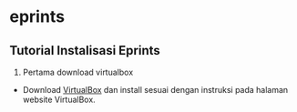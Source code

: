 # eprints

## Tutorial Instalisasi Eprints

1. Pertama download virtualbox

- Download [VirtualBox](https://www.virtualbox.org/wiki/Downloads) dan install sesuai dengan instruksi pada halaman website VirtualBox.
